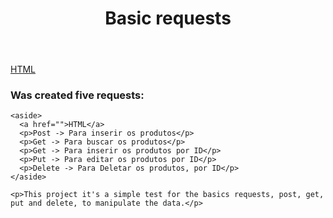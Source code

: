 <header>
  <h1>Basic requests</h1>
</header>

<body>
<a href="/html/">HTML</a>
  <section>
    <h3>Was created five requests:</h3>

    <aside>
      <a href="">HTML</a>
      <p>Post -> Para inserir os produtos</p>
      <p>Get -> Para buscar os produtos</p>
      <p>Get -> Para inserir os produtos por ID</p>
      <p>Put -> Para editar os produtos por ID</p>
      <p>Delete -> Para Deletar os produtos, por ID</p>
    </aside>

    <p>This project it's a simple test for the basics requests, post, get, put and delete, to manipulate the data.</p>
  </section>

</body>